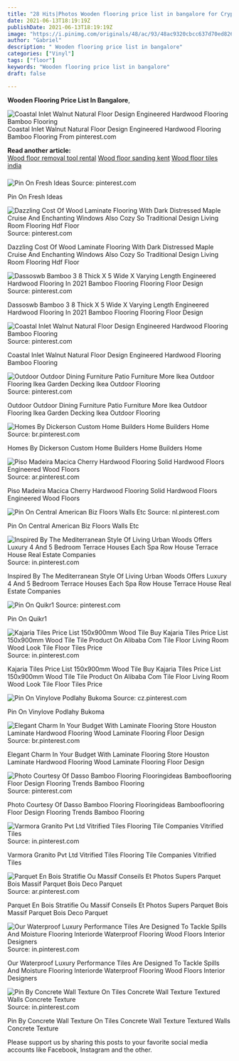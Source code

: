 ```yaml
---
title: "28 Hits|Photos Wooden flooring price list in bangalore for Crypto Trade"
date: 2021-06-13T18:19:19Z
publishDate: 2021-06-13T18:19:19Z
image: "https://i.pinimg.com/originals/48/ac/93/48ac9320cbcc637d70ed8261db68edc6.png"
author: "Gabriel"
description: " Wooden flooring price list in bangalore"
categories: ["Vinyl"]
tags: ["floor"]
keywords: "Wooden flooring price list in bangalore"
draft: false

---
```

<!-- Head tag Code -->
**Wooden Flooring Price List In Bangalore**, 

![Coastal Inlet Walnut Natural Floor Design Engineered Hardwood Flooring Bamboo Flooring](https://i.pinimg.com/originals/81/18/b0/8118b0d7134c465617b118761b354c5d.jpg "Coastal Inlet Walnut Natural Floor Design Engineered Hardwood Flooring Bamboo Flooring")
Coastal Inlet Walnut Natural Floor Design Engineered Hardwood Flooring Bamboo Flooring From pinterest.com

**Read another article:**  
[Wood floor removal tool rental](/wood-floor-removal-tool-rental/)
[Wood floor sanding kent](/wood-floor-sanding-kent/)
[Wood floor tiles india](/wood-floor-tiles-india/)




### 

 


![Pin On Fresh Ideas](https://i.pinimg.com/originals/3f/5d/aa/3f5daac370df0d664f578f62e4f8df3c.jpg "Pin On Fresh Ideas")
Source: pinterest.com

Pin On Fresh Ideas  

![Dazzling Cost Of Wood Laminate Flooring With Dark Distressed Maple Cruise And Enchanting Windows Also Cozy So Traditional Design Living Room Flooring Hdf Floor](https://i.pinimg.com/originals/1a/0e/88/1a0e8856e804f78eed5c52a0739dd051.jpg "Dazzling Cost Of Wood Laminate Flooring With Dark Distressed Maple Cruise And Enchanting Windows Also Cozy So Traditional Design Living Room Flooring Hdf Floor")
Source: pinterest.com

Dazzling Cost Of Wood Laminate Flooring With Dark Distressed Maple Cruise And Enchanting Windows Also Cozy So Traditional Design Living Room Flooring Hdf Floor  

![Dassoswb Bamboo 3 8 Thick X 5 Wide X Varying Length Engineered Hardwood Flooring In 2021 Bamboo Flooring Flooring Floor Design](https://i.pinimg.com/originals/a3/99/a9/a399a9a4f9c275cd581cc810bbb74b59.jpg "Dassoswb Bamboo 3 8 Thick X 5 Wide X Varying Length Engineered Hardwood Flooring In 2021 Bamboo Flooring Flooring Floor Design")
Source: pinterest.com

Dassoswb Bamboo 3 8 Thick X 5 Wide X Varying Length Engineered Hardwood Flooring In 2021 Bamboo Flooring Flooring Floor Design  

![Coastal Inlet Walnut Natural Floor Design Engineered Hardwood Flooring Bamboo Flooring](https://i.pinimg.com/originals/81/18/b0/8118b0d7134c465617b118761b354c5d.jpg "Coastal Inlet Walnut Natural Floor Design Engineered Hardwood Flooring Bamboo Flooring")
Source: pinterest.com

Coastal Inlet Walnut Natural Floor Design Engineered Hardwood Flooring Bamboo Flooring  

![Outdoor Outdoor Dining Furniture Patio Furniture More Ikea Outdoor Flooring Ikea Garden Decking Ikea Outdoor Flooring](https://i.pinimg.com/originals/1b/02/cf/1b02cfa5ca1af5aa07d4f2a91ff6f107.jpg "Outdoor Outdoor Dining Furniture Patio Furniture More Ikea Outdoor Flooring Ikea Garden Decking Ikea Outdoor Flooring")
Source: pinterest.com

Outdoor Outdoor Dining Furniture Patio Furniture More Ikea Outdoor Flooring Ikea Garden Decking Ikea Outdoor Flooring  

![Homes By Dickerson Custom Home Builders Home Builders Home](https://i.pinimg.com/originals/52/84/4c/52844cdec8586123e78c4d8bfefb6448.jpg "Homes By Dickerson Custom Home Builders Home Builders Home")
Source: br.pinterest.com

Homes By Dickerson Custom Home Builders Home Builders Home  

![Piso Madeira Macica Cherry Hardwood Flooring Solid Hardwood Floors Engineered Wood Floors](https://i.pinimg.com/originals/96/ec/db/96ecdb7294c7df38c2fc4a4a3530cd91.jpg "Piso Madeira Macica Cherry Hardwood Flooring Solid Hardwood Floors Engineered Wood Floors")
Source: ar.pinterest.com

Piso Madeira Macica Cherry Hardwood Flooring Solid Hardwood Floors Engineered Wood Floors  

![Pin On Central American Biz Floors Walls Etc](https://i.pinimg.com/originals/2c/9d/67/2c9d670e84e69fa3ffaf9bc49dcba6d8.jpg "Pin On Central American Biz Floors Walls Etc")
Source: nl.pinterest.com

Pin On Central American Biz Floors Walls Etc  

![Inspired By The Mediterranean Style Of Living Urban Woods Offers Luxury 4 And 5 Bedroom Terrace Houses Each Spa Row House Terrace House Real Estate Companies](https://i.pinimg.com/originals/ed/33/6c/ed336c6193a239eff744916a11a546c3.jpg "Inspired By The Mediterranean Style Of Living Urban Woods Offers Luxury 4 And 5 Bedroom Terrace Houses Each Spa Row House Terrace House Real Estate Companies")
Source: in.pinterest.com

Inspired By The Mediterranean Style Of Living Urban Woods Offers Luxury 4 And 5 Bedroom Terrace Houses Each Spa Row House Terrace House Real Estate Companies  

![Pin On Quikr1](https://i.pinimg.com/originals/d6/68/52/d66852ef615126c3cbdabdf06c5ec7fc.jpg "Pin On Quikr1")
Source: pinterest.com

Pin On Quikr1  

![Kajaria Tiles Price List 150x900mm Wood Tile Buy Kajaria Tiles Price List 150x900mm Wood Tile Tile Product On Alibaba Com Tile Floor Living Room Wood Look Tile Floor Tiles Price](https://i.pinimg.com/originals/b1/60/20/b16020aec90fd6e36938e1100037f221.png "Kajaria Tiles Price List 150x900mm Wood Tile Buy Kajaria Tiles Price List 150x900mm Wood Tile Tile Product On Alibaba Com Tile Floor Living Room Wood Look Tile Floor Tiles Price")
Source: in.pinterest.com

Kajaria Tiles Price List 150x900mm Wood Tile Buy Kajaria Tiles Price List 150x900mm Wood Tile Tile Product On Alibaba Com Tile Floor Living Room Wood Look Tile Floor Tiles Price  

![Pin On Vinylove Podlahy Bukoma](https://i.pinimg.com/originals/2b/71/ad/2b71ade593351effc28333cd2a07a139.jpg "Pin On Vinylove Podlahy Bukoma")
Source: cz.pinterest.com

Pin On Vinylove Podlahy Bukoma  

![Elegant Charm In Your Budget With Laminate Flooring Store Houston Laminate Hardwood Flooring Wood Laminate Flooring Floor Design](https://i.pinimg.com/originals/97/fe/ce/97fece20be31ce438beeb925a73f336c.jpg "Elegant Charm In Your Budget With Laminate Flooring Store Houston Laminate Hardwood Flooring Wood Laminate Flooring Floor Design")
Source: br.pinterest.com

Elegant Charm In Your Budget With Laminate Flooring Store Houston Laminate Hardwood Flooring Wood Laminate Flooring Floor Design  

![Photo Courtesy Of Dasso Bamboo Flooring Flooringideas Bambooflooring Floor Design Flooring Trends Bamboo Flooring](https://i.pinimg.com/originals/97/88/b8/9788b882a2299bc4f7efc81bf5686718.jpg "Photo Courtesy Of Dasso Bamboo Flooring Flooringideas Bambooflooring Floor Design Flooring Trends Bamboo Flooring")
Source: pinterest.com

Photo Courtesy Of Dasso Bamboo Flooring Flooringideas Bambooflooring Floor Design Flooring Trends Bamboo Flooring  

![Varmora Granito Pvt Ltd Vitrified Tiles Flooring Tile Companies Vitrified Tiles](https://i.pinimg.com/736x/eb/18/ef/eb18efddbb7539777fa6289e83bfe526.jpg "Varmora Granito Pvt Ltd Vitrified Tiles Flooring Tile Companies Vitrified Tiles")
Source: in.pinterest.com

Varmora Granito Pvt Ltd Vitrified Tiles Flooring Tile Companies Vitrified Tiles  

![Parquet En Bois Stratifie Ou Massif Conseils Et Photos Supers Parquet Bois Massif Parquet Bois Deco Parquet](https://i.pinimg.com/originals/7f/bc/e2/7fbce260a5f2c318da54de1881d17df1.jpg "Parquet En Bois Stratifie Ou Massif Conseils Et Photos Supers Parquet Bois Massif Parquet Bois Deco Parquet")
Source: ar.pinterest.com

Parquet En Bois Stratifie Ou Massif Conseils Et Photos Supers Parquet Bois Massif Parquet Bois Deco Parquet  

![Our Waterproof Luxury Performance Tiles Are Designed To Tackle Spills And Moisture Flooring Interiorde Waterproof Flooring Wood Floors Interior Designers](https://i.pinimg.com/600x315/78/f3/ed/78f3ed20be28206a911805e075bbb736.jpg "Our Waterproof Luxury Performance Tiles Are Designed To Tackle Spills And Moisture Flooring Interiorde Waterproof Flooring Wood Floors Interior Designers")
Source: in.pinterest.com

Our Waterproof Luxury Performance Tiles Are Designed To Tackle Spills And Moisture Flooring Interiorde Waterproof Flooring Wood Floors Interior Designers  

![Pin By Concrete Wall Texture On Tiles Concrete Wall Texture Textured Walls Concrete Texture](https://i.pinimg.com/originals/48/ac/93/48ac9320cbcc637d70ed8261db68edc6.png "Pin By Concrete Wall Texture On Tiles Concrete Wall Texture Textured Walls Concrete Texture")
Source: in.pinterest.com

Pin By Concrete Wall Texture On Tiles Concrete Wall Texture Textured Walls Concrete Texture  

Please support us by sharing this posts to your favorite social media accounts like Facebook, Instagram and the other.

